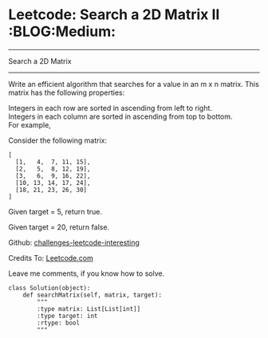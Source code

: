 # Leetcode: Search a 2D Matrix II     :BLOG:Medium:


---

Search a 2D Matrix  

---

Write an efficient algorithm that searches for a value in an m x n matrix. This matrix has the following properties:  

Integers in each row are sorted in ascending from left to right.  
Integers in each column are sorted in ascending from top to bottom.  
For example,  

Consider the following matrix:  

    [
      [1,   4,  7, 11, 15],
      [2,   5,  8, 12, 19],
      [3,   6,  9, 16, 22],
      [10, 13, 14, 17, 24],
      [18, 21, 23, 26, 30]
    ]

Given target = 5, return true.  

Given target = 20, return false.  

Github: [challenges-leetcode-interesting](https://github.com/DennyZhang/challenges-leetcode-interesting/tree/master/search-a-2d-matrix-ii)  

Credits To: [Leetcode.com](https://leetcode.com/problems/search-a-2d-matrix-ii/description/)  

Leave me comments, if you know how to solve.  

    class Solution(object):
        def searchMatrix(self, matrix, target):
            """
            :type matrix: List[List[int]]
            :type target: int
            :rtype: bool
            """